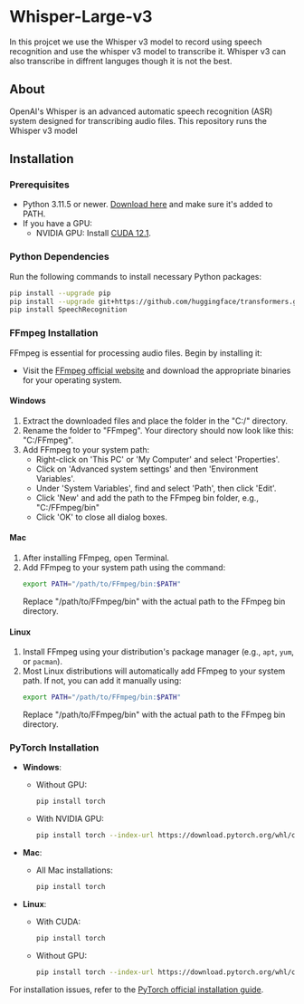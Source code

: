 
# Whisper-Large-v3
In this projcet we use the Whisper v3 model to record using speech recognition and use the whisper v3 model to transcribe it. Whisper v3 can also transcribe in diffrent languges though it is not the best.
## About
OpenAI's Whisper is an advanced automatic speech recognition (ASR) system designed for transcribing audio files. This repository runs the Whisper v3 model

## Installation

### Prerequisites
- Python 3.11.5 or newer. [Download here](https://www.python.org/downloads/release/python-3120/) and make sure it's added to PATH.
- If you have a GPU:
  - NVIDIA GPU: Install [CUDA 12.1](https://developer.nvidia.com/cuda-12-1-0-download-archive?).

### Python Dependencies
Run the following commands to install necessary Python packages:
```bash
pip install --upgrade pip
pip install --upgrade git+https://github.com/huggingface/transformers.git accelerate datasets[audio]
pip install SpeechRecognition
```
### FFmpeg Installation
FFmpeg is essential for processing audio files. Begin by installing it:

- Visit the [FFmpeg official website](https://ffmpeg.org/download.html) and download the appropriate binaries for your operating system.

#### Windows
1. Extract the downloaded files and place the folder in the "C:/" directory.
2. Rename the folder to "FFmpeg". Your directory should now look like this: "C:/FFmpeg".
3. Add FFmpeg to your system path:
   - Right-click on 'This PC' or 'My Computer' and select 'Properties'.
   - Click on 'Advanced system settings' and then 'Environment Variables'.
   - Under 'System Variables', find and select 'Path', then click 'Edit'.
   - Click 'New' and add the path to the FFmpeg bin folder, e.g., "C:/FFmpeg/bin"
   - Click 'OK' to close all dialog boxes.

#### Mac
1. After installing FFmpeg, open Terminal.
2. Add FFmpeg to your system path using the command:
   ```bash
   export PATH="/path/to/FFmpeg/bin:$PATH"
   ```
   Replace "/path/to/FFmpeg/bin" with the actual path to the FFmpeg bin directory.

#### Linux
1. Install FFmpeg using your distribution's package manager (e.g., `apt`, `yum`, or `pacman`).
2. Most Linux distributions will automatically add FFmpeg to your system path. If not, you can add it manually using:
   ```bash
   export PATH="/path/to/FFmpeg/bin:$PATH"
   ```
   Replace "/path/to/FFmpeg/bin" with the actual path to the FFmpeg bin directory.
### PyTorch Installation
- **Windows**:
  - Without GPU:
    ```bash
    pip install torch
    ```
  - With NVIDIA GPU:
    ```bash
    pip install torch --index-url https://download.pytorch.org/whl/cu121
    ```

- **Mac**:
  - All Mac installations:
    ```bash
    pip install torch
    ```

- **Linux**:
  - With CUDA:
    ```bash
    pip install torch
    ```
  - Without GPU:
    ```bash
    pip install torch --index-url https://download.pytorch.org/whl/cpu
    ```

For installation issues, refer to the [PyTorch official installation guide](https://pytorch.org/get-started/locally/).
